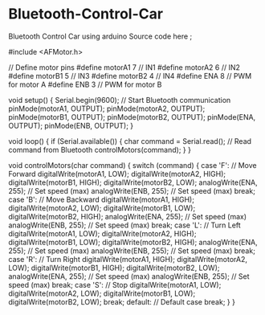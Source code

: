 # Bluetooth-Control-Car
Bluetooth Control Car using arduino
Source code here ;

#include <AFMotor.h>

// Define motor pins
#define motorA1 7 // IN1
#define motorA2 6 // IN2
#define motorB1 5 // IN3
#define motorB2 4 // IN4
#define ENA 8     // PWM for motor A
#define ENB 3     // PWM for motor B

void setup() {
  Serial.begin(9600); // Start Bluetooth communication
  pinMode(motorA1, OUTPUT);
  pinMode(motorA2, OUTPUT);
  pinMode(motorB1, OUTPUT);
  pinMode(motorB2, OUTPUT);
  pinMode(ENA, OUTPUT);
  pinMode(ENB, OUTPUT);
}

void loop() {
  if (Serial.available()) {
    char command = Serial.read(); // Read command from Bluetooth
    controlMotors(command);
  }
}

void controlMotors(char command) {
  switch (command) {
    case 'F': // Move Forward
      digitalWrite(motorA1, LOW);
      digitalWrite(motorA2, HIGH);
      digitalWrite(motorB1, HIGH);
      digitalWrite(motorB2, LOW);
      analogWrite(ENA, 255); // Set speed (max)
      analogWrite(ENB, 255); // Set speed (max)
      break;
    case 'B': // Move Backward
      digitalWrite(motorA1, HIGH);
      digitalWrite(motorA2, LOW);
      digitalWrite(motorB1, LOW);
      digitalWrite(motorB2, HIGH);
      analogWrite(ENA, 255); // Set speed (max)
      analogWrite(ENB, 255); // Set speed (max)
      break;
    case 'L': // Turn Left
      digitalWrite(motorA1, LOW);
      digitalWrite(motorA2, HIGH);
      digitalWrite(motorB1, LOW);
      digitalWrite(motorB2, HIGH);
      analogWrite(ENA, 255); // Set speed (max)
      analogWrite(ENB, 255); // Set speed (max)
      break;
    case 'R': // Turn Right
      digitalWrite(motorA1, HIGH);
      digitalWrite(motorA2, LOW);
      digitalWrite(motorB1, HIGH);
      digitalWrite(motorB2, LOW);
      analogWrite(ENA, 255); // Set speed (max)
      analogWrite(ENB, 255); // Set speed (max)
      break;
    case 'S': // Stop
      digitalWrite(motorA1, LOW);
      digitalWrite(motorA2, LOW);
      digitalWrite(motorB1, LOW);
      digitalWrite(motorB2, LOW);
      break;
    default: // Default case
      break;
  }
}
